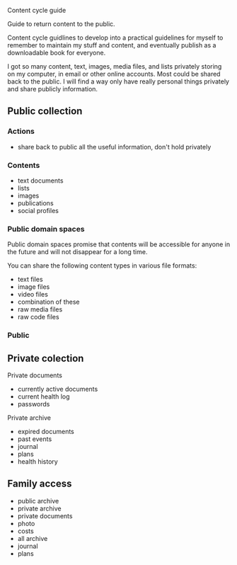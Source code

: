 Content cycle guide

Guide to return content to the public.

Content cycle guidlines to develop into a practical guidelines for myself to remember to maintain my stuff and content, and eventually publish as a downloadable book for everyone.

I got so many content, text, images, media files, and lists privately storing on my computer, in email or other online accounts. 
Most could be shared back to the public. 
I will find a way only have really personal things privately and share publicly information.


## Public collection

### Actions

- share back to public all the useful information, don't hold privately

### Contents

- text documents
- lists
- images
- publications
- social profiles

### Public domain spaces

Public domain spaces promise that contents will be accessible for anyone in the future and will not disappear for a long time. 

You can share the following content types in various file formats:

- text files
- image files
- video files
- combination of these
- raw media files
- raw code files

### Public 


## Private colection

Private documents

- currently active documents
- current health log
- passwords

Private archive

- expired documents
- past events
- journal
- plans
- health history

## Family access

- public archive
- private archive
- private documents
- photo
- costs
- all archive
- journal
- plans